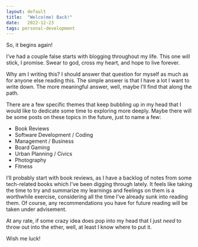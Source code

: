 ```yaml
---
layout: default
title:  "Welco(me) Back!"
date:   2022-12-23
tags: personal-development
---
```


So, it begins again!

I’ve had a couple false starts with blogging throughout my life. This one will stick, I promise. Swear to god, cross my heart, and hope to live forever.

Why am I writing this? I should answer that question for myself as much as for anyone else reading this. The simple answer is that I have a lot I want to write down. The more meaningful answer, well, maybe I’ll find that along the path. 

There are a few specific themes that keep bubbling up in my head that I would like to dedicate some time to exploring more deeply. Maybe there will be some posts on these topics in the future, just to name a few:

- Book Reviews
- Software Development / Coding
- Management / Business
- Board Gaming
- Urban Planning / Civics
- Photography
- Fitness

I’ll probably start with book reviews, as I have a backlog of notes from some tech-related books which I’ve been digging through lately. It feels like taking the time to try and summarize my learnings and feelings on them is a worthwhile exercise, considering all the time I’ve already sunk into reading them. Of course, any recommendations you have for future reading will be taken under advisement.

At any rate, if some crazy idea does pop into my head that I just *need* to throw out into the ether, well, at least I know where to put it.

Wish me luck!